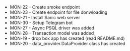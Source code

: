 * MON-22 - Create smoke endpoint
* MON-23 - Create endpoint for file donwloading
* MON-21 - Install Sanic web server
* MON-30 - Setup Telegram bot
* MON-27 - Async PSQL driver was added
* MON-28 - Transaction model was added
* MON-19 - drop box app has created (read README.md)
* MON-20 - data_provider.DataProvider class has created

